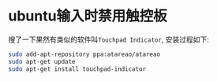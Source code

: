 # ubuntu输入时禁用触控板

搜了一下果然有类似的软件叫`Touchpad Indicator`, 安装过程如下:

```bash
sudo add-apt-repository ppa:atareao/atareao
sudo apt-get update
sudo apt-get install touchpad-indicator
```

